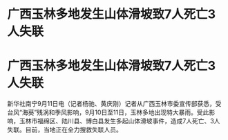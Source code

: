 # 广西玉林多地发生山体滑坡致7人死亡3人失联

# 广西玉林多地发生山体滑坡致7人死亡3人失联

新华社南宁9月11日电（记者杨驰、黄庆刚）记者从广西玉林市委宣传部获悉，受台风“海葵”残涡和季风影响，9月10日至11日，玉林多地出现特大暴雨。受此影响，玉林市福绵区、陆川县、博白县发生多起山体滑坡事件，造成7人死亡、3人失联。目前，当地正在全力搜救失联人员。

